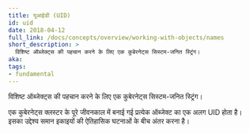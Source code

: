 ```yaml
---
title: यूआईडी (UID)
id: uid
date: 2018-04-12
full_link: /docs/concepts/overview/working-with-objects/names
short_description: >
  विशिष्ट ऑब्जेक्ट्स की पहचान करने के लिए एक कुबेरनेट्स सिस्टम-जनित स्ट्रिंग।
aka: 
tags:
- fundamental
---
```

 विशिष्ट ऑब्जेक्ट्स की पहचान करने के लिए एक कुबेरनेट्स सिस्टम-जनित स्ट्रिंग।
<!--more--> 

एक कुबेरनेट्स क्लस्टर के पूरे जीवनकाल में बनाई गई प्रत्येक ऑब्जेक्ट का एक अलग UID होता है। इसका उद्देश्य समान इकाइयों की ऐतिहासिक घटनाओं के बीच अंतर करना है।
